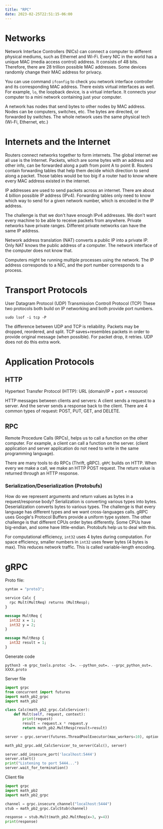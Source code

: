 ```yaml
---
title: "RPC"
date: 2023-02-25T22:51:15-06:00
---
```


# Networks

Network Interface Controllers (NICs) can connect a computer to different physical mediums, such as Ethernet and Wi-Fi. Every NIC in the world has a unique MAC (media access control) address. It consists of 48 bits. Therefore, there are 28 trillion possible MAC addresses. Some devices randomly change their MAC address for privacy.

You can use command `ifconfig` to check you network interface controller and its corresponding MAC address. There exists virtual interfaces as well. For example, `lo`, the loopback device, is a virtual interface. It connects your computer to a mini network containing just your computer.

A network has nodes that send bytes to other nodes by MAC address. Nodes can be computers, switches, etc. The bytes are directed, or forwarded by switches. The whole network uses the same physical tech (Wi-Fi, Ethernet, etc.)

# Internets and the Internet

Routers connect networks together to form internets. The global internet we all use is the Internet. Packets, which are some bytes with an address and other info, can be forwarded along a path from point A to point B. Routers contain forwarding tables that help them decide which direction to send along a packet. Those tables would be too big if a router had to know where every MAC address existed in the internet.

IP addresses are used to send packets across an internet. There are about 4 billion possible IP address (IPv4). Forwarding tables only need to know which way to send for a given network number, which is encoded in the IP address.

The challenge is that we don't have enough IPv4 addresses. We don't want every machine to be able to receive packets from anywhere. Private networks have private ranges. Different private networks can have the same IP address. 

Network address translation (NAT) converts a public IP into a private IP. Only NAT knows the public address of a computer. The network interface of the computer does not know that.

Computers might be running multiple processes using the network. The IP address corresponds to a NIC, and the port number corresponds to a process.

# Transport Protocols

User Datagram Protocol (UDP)
Transmission Controll Protocol (TCP)
These two protocols both build on IP networking and both provide port numbers.

```
sudo lsof -i tcp -P
```

The difference between UDP and TCP is reliability. Packets may be dropped, reordered, and split. TCP saves+resembles packets in order to provide original message (when possible). For packet drop, it retries. UDP does not do this extra work.

# Application Protocols

## HTTP 

Hypertext Transfer Protocol (HTTP): URL (domain/IP + port + resource)

HTTP messages between clients and servers:
A client sends  a request to a server. And the server sends a response back to the client. There are 4 common types of request: POST, PUT, GET, and DELETE.

## RPC

Remote Procedure Calls (RPCs), helps us to call a function on the other computer. For example, a client can call a function on the server. (client application and server application do not need to write in the same programming language).

There are many tools to do RPCs (Thrift, gRPC). `gRPC` builds on HTTP. When every we make a call, we make an HTTP POST request. The return value is returned through an HTTP response.

###  Serialization/Deserialization (Protobufs)

How do we represent arguments and return values as bytes in a request/response body? Serialization is converting various types into bytes. Deserialization converts bytes to various types. The challenge is that every language has different types and we want cross-languages calls. gRPC uses Google's Protocol Buffers provide a uniform type system. The other challenge is that different CPUs order bytes differently. Some CPUs have big-endian, and some have little-endian. Protobufs help us to deal with this.

For computational efficiency, `int32` uses 4 bytes during computation. For space efficiency, smaller numbers in `int32` uses fewer bytes (4 bytes is max). This reduces network traffic. This is called variable-length encoding.

# gRPC

Proto file:
```proto
syntax = "proto3";

service Calc {
  rpc Mult(MultReq) returns (MultResp);
}

message MultReq {
  int32 x = 1;
  int32 y = 2;
}

message MultResp {
  int32 result = 1;
}
```

Generate code
```
python3 -m grpc_tools.protoc -I=. --python_out=. --grpc_python_out=. XXXX.proto
```

Server file
```python
import grpc
from concurrent import futures
import math_pb2_grpc
import math_pb2

class Calc(math_pb2_grpc.CalcServicer):
    def Mult(self, request, context):
        print(request)
        result = request.x * request.y
        return math_pb2.MultResp(result=result)

server = grpc.server(futures.ThreadPoolExecutor(max_workers=10), options=[("grpc.so_reuseport", 0)])

math_pb2_grpc.add_CalcServicer_to_server(Calc(), server)

server.add_insecure_port('localhost:5444')
server.start()
print("Listening to port 5444...")
server.wait_for_termination()
```

Client file
```python
import grpc
import math_pb2
import math_pb2_grpc

channel = grpc.insecure_channel("localhost:5444")
stub = math_pb2_grpc.CalcStub(channel)

response = stub.Mult(math_pb2.MultReq(x=3, y=4))
print(response)
```

